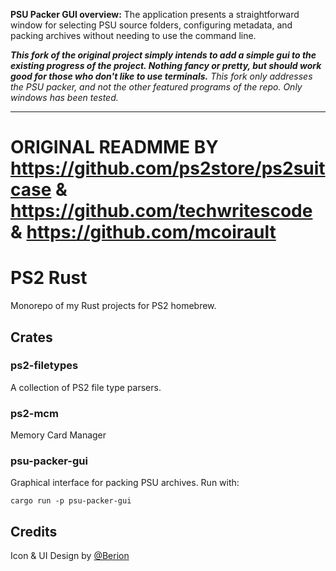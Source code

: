 **PSU Packer GUI overview:** The application presents a straightforward window for selecting PSU source folders, configuring metadata, and packing archives without needing to use the command line.

***This fork of the original project simply intends to add a simple gui to the existing progress of the project. Nothing fancy or pretty, but should work good for those who don't like to use terminals.***
*This fork only addresses the PSU packer, and not the other featured programs of the repo. Only windows has been tested.*

---------------------------------------------------------------------
# ORIGINAL READMME BY https://github.com/ps2store/ps2suitcase & https://github.com/techwritescode & https://github.com/mcoirault
# PS2 Rust

Monorepo of my Rust projects for PS2 homebrew.

## Crates

### ps2-filetypes

A collection of PS2 file type parsers.

### ps2-mcm

Memory Card Manager

### psu-packer-gui

Graphical interface for packing PSU archives. Run with:

```
cargo run -p psu-packer-gui
```

## Credits

Icon & UI Design by [@Berion](https://www.psx-place.com/members/berion.1431/)
